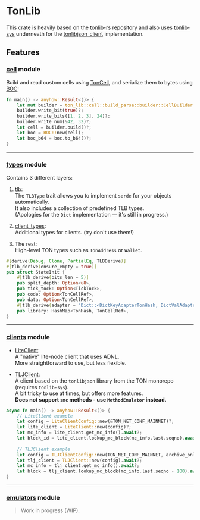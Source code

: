 # TonLib

This crate is heavily based on the [tonlib-rs](https://github.com/ston-fi/tonlib-rs) repository and also uses [tonlib-sys](https://github.com/ston-fi/tonlib-sys) underneath for the [tonlibjson_client](src/clients/tonlibjson) implementation.

## Features

### [cell](src/cell) module
Build and read custom cells using [TonCell](src/cell/ton_cell.rs), and serialize them to bytes using [BOC](src/cell/boc/mod.rs):

```rust
fn main() -> anyhow::Result<()> {
    let mut builder = ton_lib::cell::build_parse::builder::CellBuilder::new();
    builder.write_bit(true)?;
    builder.write_bits([1, 2, 3], 24)?;
    builder.write_num(&42, 32)?;
    let cell = builder.build()?;
    let boc = BOC::new(cell);
    let boc_b64 = boc.to_b64()?;
}
```

---

### [types](src/types) module
Contains 3 different layers:

1. [tlb](src/types/tlb):  
   The `TLBType` trait allows you to implement `serde` for your objects automatically.  
   It also includes a collection of predefined TLB types.  
   (Apologies for the `Dict` implementation — it's still in progress.)

2. [client_types](src/types/client_types):  
   Additional types for clients. (try don't use them!)

3. The rest:  
   High-level TON types such as `TonAddress` or `Wallet`.

```rust
#[derive(Debug, Clone, PartialEq, TLBDerive)]
#[tlb_derive(ensure_empty = true)]
pub struct StateInit {
    #[tlb_derive(bits_len = 5)]
    pub split_depth: Option<u8>,
    pub tick_tock: Option<TickTock>,
    pub code: Option<TonCellRef>,
    pub data: Option<TonCellRef>,
    #[tlb_derive(adapter = "Dict::<DictKeyAdapterTonHash, DictValAdapterTLB, _, _>::new(256)")]
    pub library: HashMap<TonHash, TonCellRef>,
}
```

---

### [clients](src/clients) module
- [LiteClient](src/clients/lite):  
  A "native" lite-node client that uses ADNL.  
  More straightforward to use, but less flexible.

- [TLJClient](src/clients/tonlibjson):  
  A client based on the `tonlibjson` library from the TON monorepo (requires `tonlib-sys`).  
  A bit tricky to use at times, but offers more features.\
  **Does not support `smc` methods - use `MethodEmulator` instead.** 

```rust
async fn main() -> anyhow::Result<()> {
    // LiteClient example
    let config = LiteClientConfig::new(&TON_NET_CONF_MAINNET)?;
    let lite_client = LiteClient::new(config)?;
    let mc_info = lite_client.get_mc_info().await?;
    let block_id = lite_client.lookup_mc_block(mc_info.last.seqno).await?;
    
    // TLJClient example
    let config = TLJClientConfig::new(TON_NET_CONF_MAINNET, archive_only);
    let tlj_client = TLJClient::new(config).await?;
    let mc_info = tlj_client.get_mc_info().await?;
    let block = tlj_client.lookup_mc_block(mc_info.last.seqno - 100).await?;
}
```

---

### [emulators](src/emulators) module
> Work in progress (WIP).
